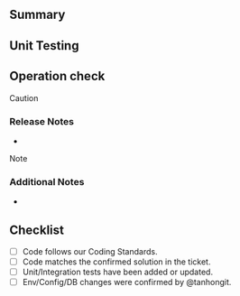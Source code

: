 ## Summary
<!-- Describe why you made changes and the changes, including screenshots if necessary. What did you do with this pull request? -->

## Unit Testing
<!-- List your unit/integration tests here, or if there are no unit tests, please explain why. -->

## Operation check
<!-- URL of checklist, etc. -->

> [!CAUTION]
> ### Release Notes
> <!-- * Information if you need to manually configure something at release time -->
> <!-- * Commands to run after release, etc. -->
> * 

> [!NOTE]
> ### Additional Notes
> <!-- * Reference information for reviewers (if there are any implementation concerns or points of note, please state them) -->
> *

## Checklist
* [ ] Code follows our Coding Standards.
* [ ] Code matches the confirmed solution in the ticket.
* [ ] Unit/Integration tests have been added or updated.
* [ ] Env/Config/DB changes were confirmed by @tanhongit.
